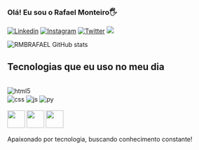 ### Olá! Eu sou o Rafael Monteiro🖐️

[![Linkedin](https://img.shields.io/badge/LinkedIn-0077B5?style=for-the-badge&logo=linkedin&logoColor=white)](https://www.linkedin.com/in/rafael-monteiro-barbosa/)
[![Instagram](https://img.shields.io/badge/Instagram-E4405F?style=for-the-badge&logo=instagram&logoColor=white)](https://www.instagram.com/rafael.rmbsports/)
[![Twitter](https://img.shields.io/badge/Twitter-1DA1F2?style=for-the-badge&logo=twitter&logoColor=white)](https://twitter.com/RMBRAFAEL)
<a href = "rmbrafaelramon@gmail.com"><img loading="lazy" src="https://img.shields.io/badge/Gmail-D14836?style=for-the-badge&logo=gmail&logoColor=white" target="_blank"></a>



![RMBRAFAEL GitHub stats](https://github-readme-stats.vercel.app/api?username=rmbrafael&show_icons=true&theme=dracula)

## Tecnologias que eu uso no meu dia

<div><br/>
<img align="center" alt="html5" src="https://img.shields.io/badge/HTML5-E34F26?style=for-the-badge&logo=html5&logoColor=white"/>
</div><img align="center" alt="css" src="https://img.shields.io/badge/CSS-239120?&style=for-the-badge&logo=css3&logoColor=white"/>
<img align="center" alt="js" src="https://img.shields.io/badge/JavaScript-F7DF1E?style=for-the-badge&logo=javascript&logoColor=black"/>
<img align="center" alt="py" src="https://img.shields.io/badge/Python-14354C?style=for-the-badge&logo=python&logoColor=white"/>
<div><br/>

<img loading="lazy" src="https://cdn.jsdelivr.net/gh/devicons/devicon/icons/git/git-original.svg" width="40" height="40"/>
<img loading="lazy" src="https://cdn.jsdelivr.net/gh/devicons/devicon/icons/java/java-original.svg" width="40" height="40"/> <img loading="lazy" src="https://cdn.jsdelivr.net/gh/devicons/devicon/icons/linux/linux-original.svg" width="40" height="40"/>



Apaixonado por tecnologia, buscando conhecimento constante!

